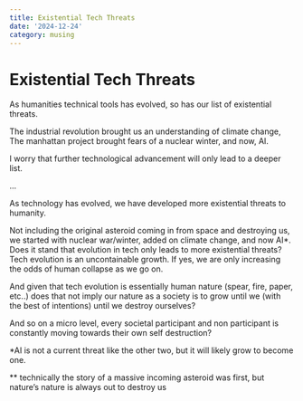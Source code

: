 ```yaml
---
title: Existential Tech Threats
date: '2024-12-24'
category: musing
---
```


# Existential Tech Threats

As humanities technical tools has evolved, so has our list of existential threats.

The industrial revolution brought us an understanding of climate change,
The manhattan project brought fears of a nuclear winter,
and now, AI.

I worry that further technological advancement will only lead to a deeper list.

...

As technology has evolved, we have developed more existential threats to humanity.  

Not including the original asteroid coming in from space and destroying us, we started with nuclear war/winter, added on climate change, and now AI*.  
Does it stand that evolution in tech only leads to more existential threats? Tech evolution is an uncontainable growth. If yes, we are only increasing the odds of human collapse as we go on.

And given that tech evolution is essentially human nature (spear, fire, paper, etc..) does that not imply our nature as a society is to grow until we (with the best of intentions) until we destroy ourselves?

And so on a micro level, every societal participant and non participant is constantly moving towards their own self destruction?



*AI is not a current threat like the other two, but it will likely grow to become one.

** technically the story of a massive incoming asteroid was first, but nature’s nature is always out to destroy us